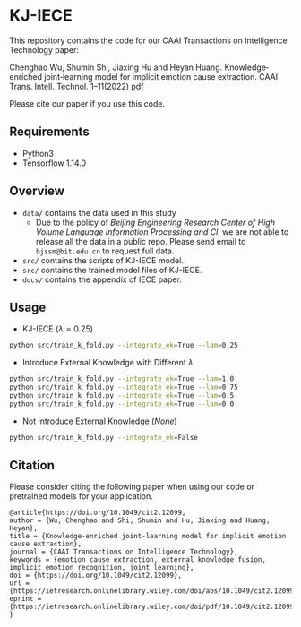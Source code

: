 # KJ-IECE
This repository contains the code for our CAAI Transactions on Intelligence Technology paper:

Chenghao Wu, Shumin Shi, Jiaxing Hu and Heyan Huang. Knowledge‐enriched joint‐learning model for implicit emotion cause extraction. CAAI Trans. Intell. Technol. 1–11(2022) [pdf](http://doi.org/10.1049/cit2.12099)

Please cite our paper if you use this code.



## Requirements

- Python3
- Tensorflow 1.14.0



## Overview

- `data/` contains the data used in this study
  - Due to the policy of *Beijing Engineering Research Center of High Volume Language Information Processing and Cl*, we are not able to release all the data in a public repo. Please send email to ` bjssm@bit.edu.cn`  to request full data.
- `src/` contains the scripts of  KJ-IECE model.
- `src/` contains the trained model files of  KJ-IECE.
- `docs/` contains the appendix of IECE paper.



## Usage

- KJ-IECE ($\lambda = 0.25$)

```bash
python src/train_k_fold.py --integrate_ek=True --lam=0.25 
```

- Introduce External Knowledge with Different $\lambda$

```bash
python src/train_k_fold.py --integrate_ek=True --lam=1.0
python src/train_k_fold.py --integrate_ek=True --lam=0.75
python src/train_k_fold.py --integrate_ek=True --lam=0.5
python src/train_k_fold.py --integrate_ek=True --lam=0.0
```

- Not introduce External Knowledge ($None$)

```bash
python src/train_k_fold.py --integrate_ek=False
```


## Citation

Please consider citing the following paper when using our code or pretrained models for your application.

```
@article{https://doi.org/10.1049/cit2.12099,
author = {Wu, Chenghao and Shi, Shumin and Hu, Jiaxing and Huang, Heyan},
title = {Knowledge-enriched joint-learning model for implicit emotion cause extraction},
journal = {CAAI Transactions on Intelligence Technology},
keywords = {emotion cause extraction, external knowledge fusion, implicit emotion recognition, joint learning},
doi = {https://doi.org/10.1049/cit2.12099},
url = {https://ietresearch.onlinelibrary.wiley.com/doi/abs/10.1049/cit2.12099},
eprint = {https://ietresearch.onlinelibrary.wiley.com/doi/pdf/10.1049/cit2.12099},
}

```


